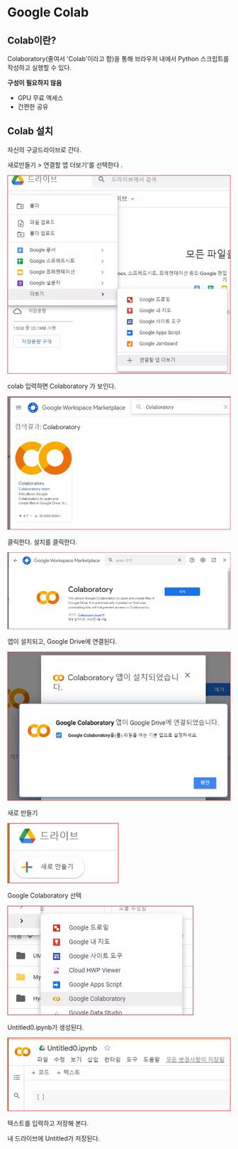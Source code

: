 # Google Colab

## Colab이란?

Colaboratory(줄여서 'Colab'이라고 함)을 통해 브라우저 내에서 Python 스크립트를 작성하고 실행할 수 있다.

**구성이 필요하지 않음**

* GPU 무료 액세스
* 간편한 공유

## Colab 설치

자신의  구글드라이브로 간다.&#x20;

새로만들기 > 연결할 앱 더보기'를 선택한다 .&#x20;

&#x20; &#x20;

![](<.gitbook/assets/image (18).png>)

colab 입력하면 Colaboratory 가 보인다.

![](<.gitbook/assets/image (7).png>)

클릭한다. 설치를 클릭한다.

![](<.gitbook/assets/image (6).png>)

앱이 설치되고, Google Drive에 연결된다.

![](<.gitbook/assets/image (19).png>)

새로 만들기

![](<.gitbook/assets/image (2).png>)

Google Colaboratory 선택

![](<.gitbook/assets/image (17).png>)

Untitled0.ipynb가 생성된다.

![](<.gitbook/assets/image (16).png>)

텍스트를 입력하고 저장해 본다.

내 드라이브에 Untitled가 저장된다.

